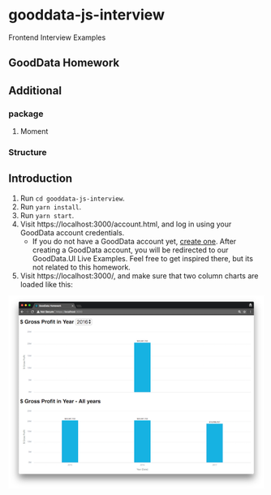 # gooddata-js-interview
Frontend Interview Examples

## GoodData Homework

## Additional

### package
1. Moment

### Structure

## Introduction

1. Run `cd gooddata-js-interview`.
2. Run `yarn install`.
3. Run `yarn start`.
4. Visit https://localhost:3000/account.html, and log in using your GoodData account credentials.
   - If you do not have a GoodData account yet, [create one](https://gooddata-examples.herokuapp.com/registration). After creating a GoodData account, you will be redirected to our GoodData.UI Live Examples. Feel free to get inspired there, but its not related to this homework.
6. Visit https://localhost:3000/, and make sure that two column charts are loaded like this:

![Screenshot after initialization](https://github.com/gooddata/gooddata-js-interview/blob/master/public/screen.png "Initialization Screenshot")